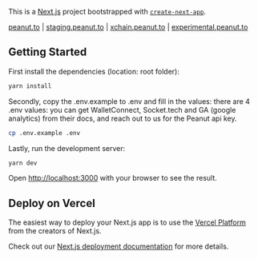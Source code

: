 This is a [Next.js](https://nextjs.org/) project bootstrapped with [`create-next-app`](https://github.com/vercel/next.js/tree/canary/packages/create-next-app).

[peanut.to](https://peanut.to) | [staging.peanut.to](https://staging.peanut.to) | [xchain.peanut.to](https://xchain.peanut.to) | [experimental.peanut.to](https://experimental.peanut.to)

## Getting Started

First install the dependencies (location: root folder):

```bash
yarn install
```

Secondly, copy the .env.example to .env and fill in the values:
there are 4 .env values:
you can get WalletConnect, Socket.tech and GA (google analytics) from their docs, and reach out to us for the Peanut api key.

```bash
cp .env.example .env
```

Lastly, run the development server:

```bash
yarn dev
```

Open [http://localhost:3000](http://localhost:3000) with your browser to see the result.

## Deploy on Vercel

The easiest way to deploy your Next.js app is to use the [Vercel Platform](https://vercel.com/new?utm_medium=default-template&filter=next.js&utm_source=create-next-app&utm_campaign=create-next-app-readme) from the creators of Next.js.

Check out our [Next.js deployment documentation](https://nextjs.org/docs/deployment) for more details.
